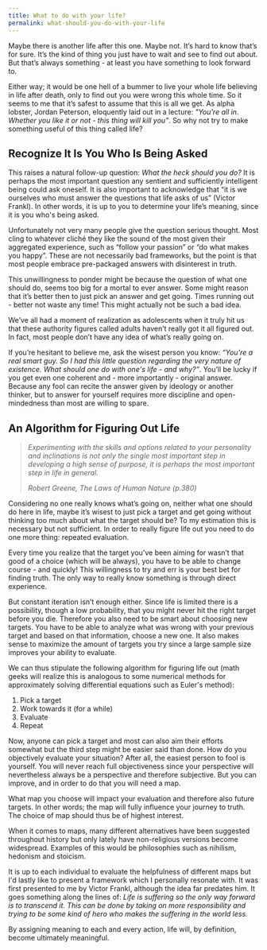 ```yaml
---
title: What to do with your life?
permalink: what-should-you-do-with-your-life
---
```


Maybe there is another life after this one. Maybe not. It’s hard to know that’s for sure. It’s the kind of thing you just have to wait and see to find out about. But that’s always something - at least you have something to look forward to.

Either way; it would be one hell of a bummer to live your whole life believing in life after death, only to find out you were wrong this whole time. So it seems to me that it’s safest to assume that this is all we get. As alpha lobster, Jordan Peterson, eloquently laid out in a lecture: _"You’re all in. Whether you like it or not - this thing will kill you"_. So why not try to make something useful of this thing called life?

## Recognize It Is You Who Is Being Asked

This raises a natural follow-up question: *What the heck should you do?* It is perhaps the most important question any sentient and sufficiently intelligent being could ask oneself. It is also important to acknowledge that “it is we ourselves who must answer the questions that life asks of us” (Victor Frankl). In other words, it is up to you to determine your life’s meaning, since it is you who's being asked.

Unfortunately not very many people give the question serious thought. Most cling to whatever cliché they like the sound of the most given their aggregated experience, such as “follow your passion” or “do what makes you happy”. These are not necessarily bad frameworks, but the point is that most people embrace pre-packaged answers with disinterest in truth.

This unwillingness to ponder might be because the question of what one should do, seems too big for a mortal to ever answer. Some might reason that it’s better then to just pick an answer and get going. Times running out - better not waste any time! This might actually not be such a bad idea.

We’ve all had a moment of realization as adolescents when it truly hit us that these authority figures called adults haven’t really got it all figured out. In fact, most people don’t have any idea of what’s really going on.

If you’re hesitant to believe me, ask the wisest person you know: *“You’re a real smart guy. So I had this little question regarding the very nature of existence. What should one do with one's life - and why?”*. You’ll be lucky if you get even one coherent and - more importantly - original answer. Because any fool can recite the answer given by ideology or another thinker, but to answer for yourself requires more discipline and open-mindedness than most are willing to spare.

## An Algorithm for Figuring Out Life

> *Experimenting with the skills and options related to your personality and inclinations is not only the single most important step in developing a high sense of purpose, it is perhaps the most important step in life in general.*
>
> <cite>Robert Greene, The Laws of Human Nature (p.380)</cite>

Considering no one really knows what’s going on, neither what one should do here in life, maybe it’s wisest to just pick a target and get going without thinking too much about what the target should be? To my estimation this is necessary but not sufficient. In order to really figure life out you need to do one more thing: repeated evaluation.

Every time you realize that the target you’ve been aiming for wasn’t that good of a choice (which will be always), you have to be able to change course - and quickly! This willingness to try and err is your best bet for finding truth. The only way to really know something is through direct experience.

But constant iteration isn’t enough either. Since life is limited there is a possibility, though a low probability, that you might never hit the right target before you die. Therefore you also need to be smart about choosing new targets. You have to be able to analyze what was wrong with your previous target and based on that information, choose a new one. It also makes sense to maximize the amount of targets you try since a large sample size improves your ability to evaluate.

We can thus stipulate the following algorithm for figuring life out (math geeks will realize this is analogous to some numerical methods for approximately solving differential equations such as Euler's method):

1. Pick a target
2. Work towards it (for a while)
3. Evaluate
4. Repeat

Now, anyone can pick a target and most can also aim their efforts somewhat but the third step might be easier said than done. How do you objectively evaluate your situation? After all, the easiest person to fool is yourself. You will never reach full objectiveness since your perspective will nevertheless always be a perspective and therefore subjective. But you can improve, and in order to do that you will need a map.

What map you choose will impact your evaluation and therefore also future targets. In other words; the map will fully influence your journey to truth. The choice of map should thus be of highest interest.

When it comes to maps, many different alternatives have been suggested throughout history but only lately have non-religious versions become widespread. Examples of this would be philosophies such as nihilism, hedonism and stoicism.

It is up to each individual to evaluate the helpfulness of different maps but I'd lastly like to present a framework which I personally resonate with. It was first presented to me by Victor Frankl, although the idea far predates him. It goes something along the lines of: *Life is suffering so the only way forward is to transcend it. This can be done by taking on more responsibility and trying to be some kind of hero who makes the suffering in the world less.*

By assigning meaning to each and every action, life will, by definition, become ultimately meaningful.
